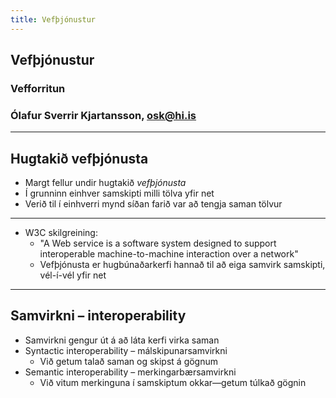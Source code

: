 ```yaml
---
title: Vefþjónustur
---
```


## Vefþjónustur

### Vefforritun

### Ólafur Sverrir Kjartansson, [osk@hi.is](mailto:osk@hi.is)

---

## Hugtakið vefþjónusta

* Margt fellur undir hugtakið _vefþjónusta_
* Í grunninn einhver samskipti milli tölva yfir net
* Verið til í einhverri mynd síðan farið var að tengja saman tölvur

***

* W3C skilgreining:
  * "A Web service is a software system designed to support interoperable machine-to-machine interaction over a network"
  * Vefþjónusta er hugbúnaðarkerfi hannað til að eiga samvirk samskipti, vél-í-vél yfir net

***

## Samvirkni – interoperability

* Samvirkni gengur út á að láta kerfi virka saman
* Syntactic interoperability – málskipunarsamvirkni
  * Við getum talað saman og skipst á gögnum
* Semantic interoperability – merkingarbærsamvirkni
  * Við vitum merkinguna í samskiptum okkar—getum túlkað gögnin
